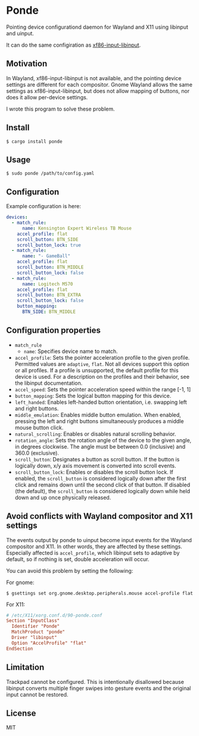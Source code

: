 # Ponde

Pointing device configurationd daemon for Wayland and X11 using libinput and uinput.

It can do the same configiration as [xf86-input-libinput](https://gitlab.freedesktop.org/xorg/driver/xf86-input-libinput).

## Motivation

In Wayland, xf86-input-libinput is not available, and the pointing device settings are different for each compositor.
Gnome Wayland allows the same settings as xf86-input-libinput, but does not allow mapping of buttons, nor does it allow per-device settings.

I wrote this program to solve these problem.


## Install

```console
$ cargo install ponde
```

## Usage

```console
$ sudo ponde /path/to/config.yaml
```


## Configuration

Example configuration is here:

```config.yaml
devices:
  - match_rule:
      name: Kensington Expert Wireless TB Mouse
    accel_profile: flat
    scroll_button: BTN_SIDE
    scroll_button_lock: true
  - match_rule:
      name: "- GameBall"
    accel_profile: flat
    scroll_button: BTN_MIDDLE
    scroll_button_lock: false
  - match_rule:
      name: Logitech M570
    accel_profile: flat
    scroll_button: BTN_EXTRA
    scroll_button_lock: false
    button_mapping:
      BTN_SIDE: BTN_MIDDLE
```


## Configuration properties

- `match_rule`
  - `name`: Specifies device name to match.
- `accel_profile`: Sets the pointer acceleration profile to the given profile. Permitted values are `adaptive`, `flat`.  Not all devices support this option or all profiles. If a profile is unsupported, the default profile for this device is used. For a description on the profiles and their behavior, see the libinput documentation.
- `accel_speed`: Sets the pointer acceleration speed within the range [-1, 1]
- `button_mapping`: Sets the logical button mapping for this device.
- `left_handed`: Enables left-handed button orientation, i.e. swapping left and right buttons.
- `middle_emulation`: Enables middle button emulation. When enabled, pressing the left and right buttons simultaneously produces a middle mouse button click.
- `natural_scrolling`: Enables or disables natural scrolling behavior.
- `rotation_angle`: Sets the rotation angle of the device to the given angle, in degrees clockwise. The angle must be between 0.0 (inclusive) and 360.0 (exclusive).
- `scroll_button`: Designates a button as scroll button. If the button is logically down, x/y axis movement is converted into scroll events.
- `scroll_button_lock`: Enables or disables the scroll button lock. If enabled, the `scroll_button` is considered logically down after the first click and remains down until the second click of that button. If disabled (the default), the `scroll_button` is considered logically down while held down and up once physically released.


## Avoid conflicts with Wayland compositor and X11 settings

The events output by ponde to uinput become input events for the Wayland compositor and X11. In other words, they are affected by these settings.
Especially affected is `accel_profile`, which libinput sets to adaptive by default, so if nothing is set, double acceleration will occur.

You can avoid this problem by setting the following:

For gnome:
```console
$ gsettings set org.gnome.desktop.peripherals.mouse accel-profile flat
```

For X11:

```conf
# /etc/X11/xorg.conf.d/90-ponde.conf
Section "InputClass"
  Identifier "Ponde"
  MatchProduct "ponde"
  Driver "libinput"
  Option "AccelProfile" "flat"
EndSection
```

## Limitation

Trackpad cannot be configured. This is intentionally disallowed because libinput converts multiple finger swipes into gesture events and the original input cannot be restored.

## License

MIT
